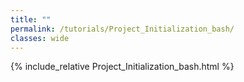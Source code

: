 ```yaml
---
title: ""
permalink: /tutorials/Project_Initialization_bash/
classes: wide
---
```


{% include_relative Project_Initialization_bash.html %}
